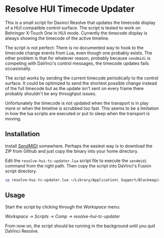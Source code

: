 Resolve HUI Timecode Updater
============================

This is a small script for Davinci Resolve that updates the timecode display of
a HUI compatible control surface. The script is tested to work on Behringer
X-Touch One in HUI mode. Currently the timecode display is always showing
the timecode of the active timeline.

The script is not perfect: There is no documented way to hook to the timecode
change events from Lua, even though one probably exists. The other problem is
that for whatever reason, probably because `sendmidi` is competing with
DaVinci's control messages, the timecode updates fails occasionally.

The script works by sending the current timecode periodically to the control
surface. It could be optimized to send the shortest possible change instead
of the full timecode but as the update isn't sent on every frame there
probably shouldn't be any throughput issues.

Unfortunately the timecode is not updated when the transport is in play more
or when the timeline is scrubbed too fast. This seems to be a limitation
in how the lua scripts are executed or put to sleep when the transport is
moving.

Installation
-------------

Install [SendMIDI](https://github.com/gbevin/SendMIDI) somewhere. Perhaps the
easiest way is to download the ZIP from Github and just copy the binary into
your home directory.

Edit the `resolve-hui-tc-updater.lua` script file to execute the `sendmidi`
command from the right path. Then copy the script into DaVinci's Fusion script
directory.

```bash
cp resolve-hui-tc-updater.lua ~/Library/Application\ Support/Blackmagic\ Design/DaVinci\ Resolve/Fusion/Scripts/Comp
```

Usage
-----

Start the script by clicking through the *Workspace* menu:

*Workspace -> Scripts -> Comp -> resolve-hui-tc-updater*

From now on, the script should be running in the background until you quit
DaVinci Resolve.
